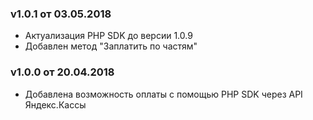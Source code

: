 ### v1.0.1 от 03.05.2018
* Актуализация PHP SDK до версии 1.0.9
* Добавлен метод "Заплатить по частям"

### v1.0.0 от 20.04.2018
* Добавлена возможность оплаты с помощью PHP SDK через API Яндекс.Кассы